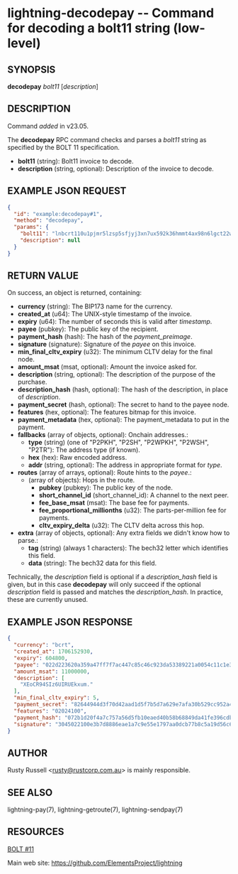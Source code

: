 lightning-decodepay -- Command for decoding a bolt11 string (low-level)
=======================================================================

SYNOPSIS
--------

**decodepay** *bolt11* [*description*] 

DESCRIPTION
-----------

Command *added* in v23.05.

The **decodepay** RPC command checks and parses a *bolt11* string as specified by the BOLT 11 specification.

- **bolt11** (string): Bolt11 invoice to decode.
- **description** (string, optional): Description of the invoice to decode.

EXAMPLE JSON REQUEST
--------------------

```json
{
  "id": "example:decodepay#1",
  "method": "decodepay",
  "params": {
    "bolt11": "lnbcrt110u1pjmr5lzsp5sfjyj3xn7ux592k36hmmt4ax98n6lgct22wvj54yck0upcmep63qpp5qu436g855lr40ftdt7csatk5pdvtdzzfmfqluwtvm0fds95jsadqdpq0pzk7s6j8y69xjt6xe25j5j4g44hsatdxqyjw5qcqp99qxpqysgquwma3zrw4cd8e8j4u9uh4gxukaacckse64kx2l9dqv8rvrysdq5r5dt38t9snqj9u5ar07h2exr4fg56wpudkhkk7gtxlyt72ku5fpqqd4fnlk",
    "description": null
  }
}
```

RETURN VALUE
------------

On success, an object is returned, containing:

- **currency** (string): The BIP173 name for the currency.
- **created\_at** (u64): The UNIX-style timestamp of the invoice.
- **expiry** (u64): The number of seconds this is valid after *timestamp*.
- **payee** (pubkey): The public key of the recipient.
- **payment\_hash** (hash): The hash of the *payment\_preimage*.
- **signature** (signature): Signature of the *payee* on this invoice.
- **min\_final\_cltv\_expiry** (u32): The minimum CLTV delay for the final node.
- **amount\_msat** (msat, optional): Amount the invoice asked for.
- **description** (string, optional): The description of the purpose of the purchase.
- **description\_hash** (hash, optional): The hash of the description, in place of *description*.
- **payment\_secret** (hash, optional): The secret to hand to the payee node.
- **features** (hex, optional): The features bitmap for this invoice.
- **payment\_metadata** (hex, optional): The payment\_metadata to put in the payment.
- **fallbacks** (array of objects, optional): Onchain addresses.:
  - **type** (string) (one of "P2PKH", "P2SH", "P2WPKH", "P2WSH", "P2TR"): The address type (if known).
  - **hex** (hex): Raw encoded address.
  - **addr** (string, optional): The address in appropriate format for *type*.
- **routes** (array of arrays, optional): Route hints to the *payee*.:
  - (array of objects): Hops in the route.
    - **pubkey** (pubkey): The public key of the node.
    - **short\_channel\_id** (short\_channel\_id): A channel to the next peer.
    - **fee\_base\_msat** (msat): The base fee for payments.
    - **fee\_proportional\_millionths** (u32): The parts-per-million fee for payments.
    - **cltv\_expiry\_delta** (u32): The CLTV delta across this hop.
- **extra** (array of objects, optional): Any extra fields we didn't know how to parse.:
  - **tag** (string) (always 1 characters): The bech32 letter which identifies this field.
  - **data** (string): The bech32 data for this field.

Technically, the *description* field is optional if a *description\_hash* field is given, but in this case **decodepay** will only succeed if the optional *description* field is passed and matches the *description\_hash*. In practice, these are currently unused.

EXAMPLE JSON RESPONSE
---------------------

```json
{
  "currency": "bcrt",
  "created_at": 1706152930,
  "expiry": 604800,
  "payee": "022d223620a359a47ff7f7ac447c85c46c923da53389221a0054c11c1e3ca31d59",
  "amount_msat": 11000000,
  "description": [
    "XEoCR94SIz6UIRUEkxum."
  ],
  "min_final_cltv_expiry": 5,
  "payment_secret": "82644944d3f70d42aad1d5f7b5d7a629e7afa30b529cc952a4c59fc0e3790ea2",
  "features": "02024100",
  "payment_hash": "072b1d20f4a7c757a56d5fb10eaed40b58b68849da41fe396cdbd2d81692875a",
  "signature": "3045022100e3b7d8886eae1a7c9e55e1797aa0dcb77b8c5a19d56c657cad030e360c90682802203a35713acb098245e53a37faeac98754a29a7078db5ed6f2166f917e55b94484"
}
```

AUTHOR
------

Rusty Russell <<rusty@rustcorp.com.au>> is mainly responsible.

SEE ALSO
--------

lightning-pay(7), lightning-getroute(7), lightning-sendpay(7)

RESOURCES
---------

[BOLT #11](https://github.com/lightning/bolts/blob/master/11-payment-encoding.md)

Main web site: <https://github.com/ElementsProject/lightning>
